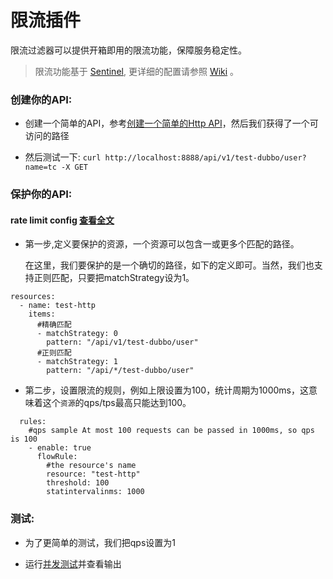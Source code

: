 # 限流插件
限流过滤器可以提供开箱即用的限流功能，保障服务稳定性。

> 限流功能基于 [Sentinel](https://github.com/alibaba/sentinel-golang), 更详细的配置请参照 [Wiki](https://sentinelguard.io/zh-cn/docs/introduction.html) 。



### 创建你的API:
- 创建一个简单的API，参考[创建一个简单的Http API](../../dubbogo/http/README.md)，然后我们获得了一个可访问的路径

- 然后测试一下: `curl http://localhost:8888/api/v1/test-dubbo/user?name=tc -X GET `

### 保护你的API:
#### rate limit config [查看全文](../../../pkg/filter/ratelimit/mock/config.yml)
- 第一步,定义要保护的资源，一个资源可以包含一或更多个匹配的路径。
  
  在这里，我们要保护的是一个确切的路径，如下的定义即可。当然，我们也支持正则匹配，只要把matchStrategy设为1。
```
resources:
  - name: test-http
    items:
      #精确匹配
      - matchStrategy: 0
        pattern: "/api/v1/test-dubbo/user"
      #正则匹配
      - matchStrategy: 1
        pattern: "/api/*/test-dubbo/user"
```

- 第二步，设置限流的规则，例如上限设置为100，统计周期为1000ms，这意味着这个`资源`的qps/tps最高只能达到100。
```
  rules:
    #qps sample At most 100 requests can be passed in 1000ms, so qps is 100
    - enable: true
      flowRule:
        #the resource's name
        resource: "test-http"
        threshold: 100
        statintervalinms: 1000
```

### 测试:

- 为了更简单的测试，我们把qps设置为1

- 运行[并发测试](test.go)并查看输出